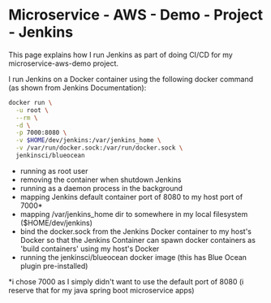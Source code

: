# Microservice - AWS - Demo - Project - Jenkins

This page explains how I run Jenkins as part of doing CI/CD for my microservice-aws-demo project.

I run Jenkins on a Docker container using the following docker command (as shown from Jenkins Documentation):

```bash
docker run \
  -u root \
  --rm \
  -d \
  -p 7000:8080 \
  -v $HOME/dev/jenkins:/var/jenkins_home \
  -v /var/run/docker.sock:/var/run/docker.sock \
  jenkinsci/blueocean
```

- running as root user
- removing the container when shutdown Jenkins
- running as a daemon process in the background
- mapping Jenkins default container port of 8080 to my host port of 7000*
- mapping /var/jenkins_home dir to somewhere in my local filesystem ($HOME/dev/jenkins)
- bind the docker.sock from the Jenkins Docker container to my host's Docker so that the Jenkins Container can spawn docker containers as 'build containers' using my host's Docker
- running the jenkinsci/blueocean docker image (this has Blue Ocean plugin pre-installed)


*i chose 7000 as I simply didn't want to use the default port of 8080 (i reserve that for my java spring boot microservice apps)
